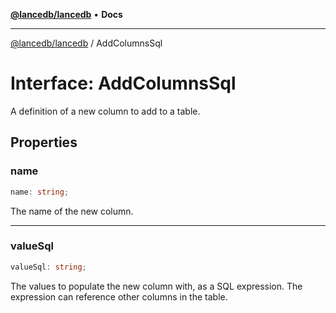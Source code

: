 [**@lancedb/lancedb**](../README.md) • **Docs**
***
[@lancedb/lancedb](../globals.md) / AddColumnsSql
# Interface: AddColumnsSql
A definition of a new column to add to a table.
## Properties
### name
```ts
name: string;
```
The name of the new column.
***
### valueSql
```ts
valueSql: string;
```
The values to populate the new column with, as a SQL expression.
The expression can reference other columns in the table.
